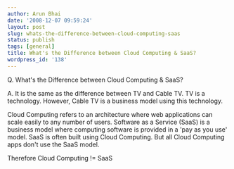 ```yaml
---
author: Arun Bhai
date: '2008-12-07 09:59:24'
layout: post
slug: whats-the-difference-between-cloud-computing-saas
status: publish
tags: [general]
title: What's the Difference between Cloud Computing & SaaS?
wordpress_id: '138'
---
```


Q. What's the Difference between Cloud Computing & SaaS?

A. It is the same as the difference between TV and Cable TV. TV is a technology. However, Cable TV is a business model using this technology.

Cloud Computing refers to an architecture where web applications can scale easily to any number of users. Software as a Service (SaaS) is a business model where computing software is provided in a 'pay as you use' model. SaaS is often built using Cloud Computing. But all Cloud Computing apps don't use the SaaS model.

Therefore Cloud Computing != SaaS
